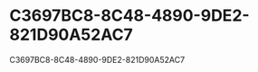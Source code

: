 C3697BC8-8C48-4890-9DE2-821D90A52AC7
====================================

C3697BC8-8C48-4890-9DE2-821D90A52AC7
